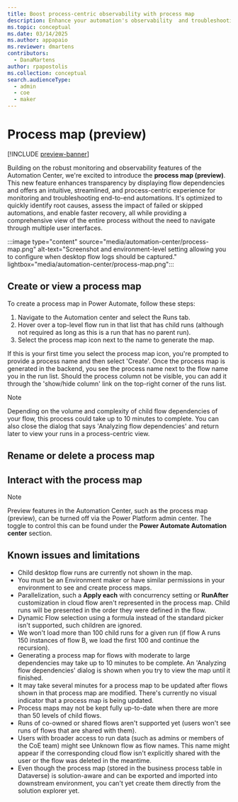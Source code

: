 ```yaml
---
title: Boost process-centric observability with process map
description: Enhance your automation's observability  and troubleshooting efficiency story with the Automation Center's new process map
ms.topic: conceptual
ms.date: 03/14/2025
ms.author: appapaio
ms.reviewer: dmartens
contributors:
  - DanaMartens
author: rpapostolis
ms.collection: conceptual
search.audienceType: 
  - admin
  - coe
  - maker
---
```


# Process map (preview)

[!INCLUDE [preview-banner](~/../shared-content/shared/preview-includes/preview-banner.md)]

Building on the robust monitoring and observability features of the Automation Center, we're excited to introduce the **process map (preview)**. This new feature enhances transparency by displaying flow dependencies and offers an intuitive, streamlined, and process-centric experience for monitoring and troubleshooting end-to-end automations. It's optimized to quickly identify root causes, assess the impact of failed or skipped automations, and enable faster recovery, all while providing a comprehensive view of the entire process without the need to navigate through multiple user interfaces.

:::image type="content" source="media/automation-center/process-map.png" alt-text="Screenshot and environment-level setting allowing you to configure when desktop flow logs should be captured." lightbox="media/automation-center/process-map.png":::

## Create or view a process map

To create a process map in Power Automate, follow these steps:

1. Navigate to the Automation center and select the Runs tab.
2. Hover over a top-level flow run in that list that has child runs (although not required as long as this is a run that has no parent run).
3. Select the process map icon next to the name to generate the map.

If this is your first time you select the process map icon, you're prompted to provide a process name and then select 'Create'. Once the process map is generated in the backend, you see the process name next to the flow name you in the run list. Should the process column not be visible, you can add it through the 'show/hide column' link on the top-right corner of the runs list.

> [!NOTE]
> Depending on the volume and complexity of child flow dependencies of your flow, this process could take up to 10 minutes to complete. You can also close the dialog that says 'Analyzing flow dependencies' and return later to view your runs in a process-centric view.

## Rename or delete a process map

## Interact with the process map

> [!NOTE]
> Preview features in the Automation Center, such as the process map (preview), can be turned off via the Power Platform admin center. The toggle to control this can be found under the **Power Automate Automation center** section.

## Known issues and limitations

- Child desktop flow runs are currently not shown in the map.
- You must be an Environment maker or have similar permissions in your environment to see and create process maps.
- Parallelization, such a **Apply each** with concurrency setting or **RunAfter** customization in cloud flow aren't represented in the process map. Child runs will be presented in the order they were defined in the flow.
- Dynamic Flow selection using a formula instead of the standard picker isn't supported, such children are ignored.
- We won't load more than 100 child runs for a given run (if flow A runs 150 instances of flow B, we load the first 100 and continue the recursion).
- Generating a process map for flows with moderate to large dependencies may take up to 10 minutes to be complete. An 'Analyzing flow dependencies' dialog is shown when you try to view the map until it finished.
- It may take several minutes for a process map to be updated after flows shown in that process map are modified. There's currently no visual indicator that a process map is being updated.
- Process maps may not be kept fully up-to-date when there are more than 50 levels of child flows.
- Runs of co-owned or shared flows aren't supported yet (users won't see runs of flows that are shared with them).
- Users with broader access to run data (such as admins or members of the CoE team) might see Unknown flow as flow names. This name might appear if the corresponding cloud flow isn't explicitly shared with the user or the flow was deleted in the meantime.
- Even though the process map (stored in the business process table in Dataverse) is solution-aware and can be exported and imported into downstream environment, you can't yet create them directly from the solution explorer yet.
